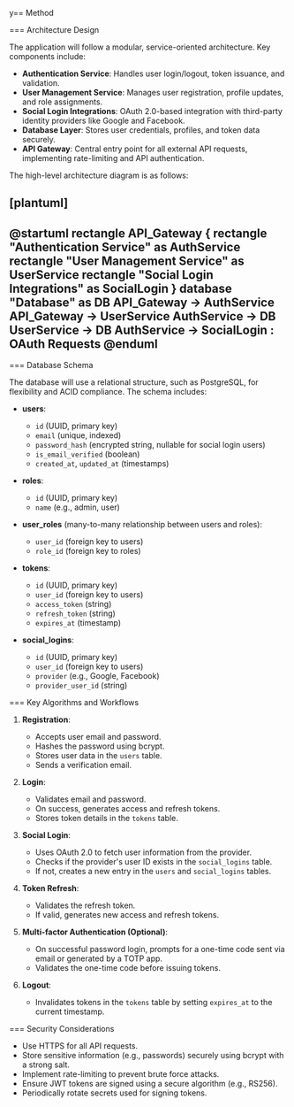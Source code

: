 y== Method

=== Architecture Design

The application will follow a modular, service-oriented architecture. Key components include:

- **Authentication Service**: Handles user login/logout, token issuance, and validation.
- **User Management Service**: Manages user registration, profile updates, and role assignments.
- **Social Login Integrations**: OAuth 2.0-based integration with third-party identity providers like Google and Facebook.
- **Database Layer**: Stores user credentials, profiles, and token data securely.
- **API Gateway**: Central entry point for all external API requests, implementing rate-limiting and API authentication.

The high-level architecture diagram is as follows:

[plantuml]
----
@startuml
rectangle API_Gateway {
  rectangle "Authentication Service" as AuthService
  rectangle "User Management Service" as UserService
  rectangle "Social Login Integrations" as SocialLogin
}
database "Database" as DB
API_Gateway -> AuthService
API_Gateway -> UserService
AuthService -> DB
UserService -> DB
AuthService -> SocialLogin : OAuth Requests
@enduml
----

=== Database Schema

The database will use a relational structure, such as PostgreSQL, for flexibility and ACID compliance. The schema includes:

- **users**:
  - `id` (UUID, primary key)
  - `email` (unique, indexed)
  - `password_hash` (encrypted string, nullable for social login users)
  - `is_email_verified` (boolean)
  - `created_at`, `updated_at` (timestamps)

- **roles**:
  - `id` (UUID, primary key)
  - `name` (e.g., admin, user)

- **user_roles** (many-to-many relationship between users and roles):
  - `user_id` (foreign key to users)
  - `role_id` (foreign key to roles)

- **tokens**:
  - `id` (UUID, primary key)
  - `user_id` (foreign key to users)
  - `access_token` (string)
  - `refresh_token` (string)
  - `expires_at` (timestamp)

- **social_logins**:
  - `id` (UUID, primary key)
  - `user_id` (foreign key to users)
  - `provider` (e.g., Google, Facebook)
  - `provider_user_id` (string)

=== Key Algorithms and Workflows

1. **Registration**:
   - Accepts user email and password.
   - Hashes the password using bcrypt.
   - Stores user data in the `users` table.
   - Sends a verification email.

2. **Login**:
   - Validates email and password.
   - On success, generates access and refresh tokens.
   - Stores token details in the `tokens` table.

3. **Social Login**:
   - Uses OAuth 2.0 to fetch user information from the provider.
   - Checks if the provider's user ID exists in the `social_logins` table.
   - If not, creates a new entry in the `users` and `social_logins` tables.

4. **Token Refresh**:
   - Validates the refresh token.
   - If valid, generates new access and refresh tokens.

5. **Multi-factor Authentication (Optional)**:
   - On successful password login, prompts for a one-time code sent via email or generated by a TOTP app.
   - Validates the one-time code before issuing tokens.

6. **Logout**:
   - Invalidates tokens in the `tokens` table by setting `expires_at` to the current timestamp.

=== Security Considerations

- Use HTTPS for all API requests.
- Store sensitive information (e.g., passwords) securely using bcrypt with a strong salt.
- Implement rate-limiting to prevent brute force attacks.
- Ensure JWT tokens are signed using a secure algorithm (e.g., RS256).
- Periodically rotate secrets used for signing tokens.

